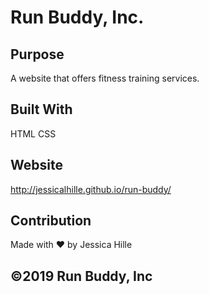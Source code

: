 # Run Buddy, Inc.

## Purpose
A website that offers fitness training services.

## Built With
HTML
CSS

## Website
http://jessicalhille.github.io/run-buddy/

## Contribution
Made with ❤️ by Jessica Hille

## ©️2019 Run Buddy, Inc
